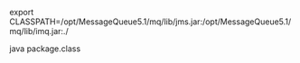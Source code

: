 export CLASSPATH=/opt/MessageQueue5.1/mq/lib/jms.jar:/opt/MessageQueue5.1/mq/lib/imq.jar:./

java package.class
